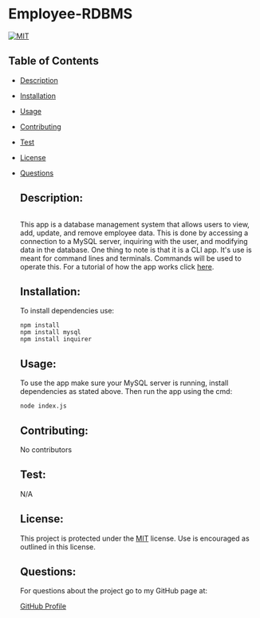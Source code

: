   # Employee-RDBMS

  [![MIT](https://img.shields.io/badge/License-MIT-yellow.svg)](https://opensource.org/licenses/MIT)

  ## Table of Contents

* [Description](#description) 

* [Installation](#installation) 

* [Usage](#usage) 

* [Contributing](#contributing) 

* [Test](#test) 

* [License](#license) 

* [Questions](#questions) 

  ## Description:
  ![]()

  This app is a database management system that allows users to view, add, update, and remove employee data. This is done by accessing a connection to a MySQL server, inquiring with the user, and modifying data in the database. One thing to note is that it is a CLI app. It's use is meant for command lines and terminals. Commands will be used to operate this. For a tutorial of how the app works click [here](https://www.youtube.com/watch?v=oQ5A-X3AnkA&t=5s&ab_channel=KingTing).
  ## Installation: 
  To install dependencies use:
    
      npm install 
      npm install mysql
      npm install inquirer
      
  ## Usage:
  To use the app make sure your MySQL server is running, install dependencies as stated above. Then run the app using the cmd:
      
      node index.js
        
  ## Contributing: 
  No contributors
  ## Test: 
  N/A
  ## License:  

  This project is protected under the [MIT](https://opensource.org/licenses/MIT) license. Use is encouraged as outlined in this license.

  ## Questions: 
  For questions about the project go to my GitHub page at:

  [GitHub Profile](https://github.com/Nardacyon)
